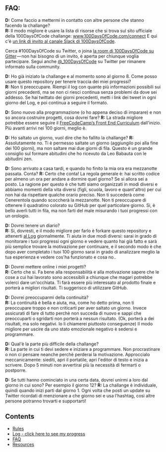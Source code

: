 ## FAQ:
  **D:** Come faccio a mettermi in contatto con altre persone che stanno facendo la challange?  
  **R:** Il modo migliore è usare la lista di risorse che si trova sul sito ufficiale della 100DaysOfCode challange:
  www.100DaysOfCode.com/connect 
  E qui c'è [un link di invito al canale Slack di 100DaysOfCode](https://join.slack.com/t/100xcode/shared_invite/enQtNTk0MzA1MDcyMDMzLTZhMDdlZDZhYTExYTM1ZTY1NWIxZjVhZjEwYjdhMjQ3YzE4MGMyYjMxMWMwMTY0YTJlYWU4ZGM5NDYyMmNjOGE).
  
  Cerca #100DaysOfCode su Twitter, o joina [la room di 100DaysOfCode su Gitter](https://gitter.im/Kallaway/100DaysOfCode) — non hai bisogno di un invito, è aperta per chiunque voglia partecipare. Segui anche [@_100DaysOfCode](https://twitter.com/_100DaysOfCode) su Twitter per rimanere informato sulla community.

  **D:** Ho già iniziato la challange e al momento sono al giorno 8. Come posso usare questo repository per tenere traccia dei miei progressi?  
  **R:** Non ti preoccupare. Riempi il log con quante più informazioni possibili sui giorni precedenti, ma se non ci riesci continua senza problemi da dove sei addesso. Se hai twittato dei giorni precedenti, metti i link dei tweet in ogni giorno del Log, e poi continua a seguire il formato.  

  **D:** Sono nuovo alla programmazione (o ho appena deciso di imparare) e non so ancora costruire progetti, cosa dovrei fare?
  **R:** La strada migliore potrebbe essere seguire il [FreeCodeCamp’s Front End Curriculum](https://www.freecodecamp.com/) dall'inizio. Più avanti arrivi nei 100 giorni, meglio è. 

  **D:** Ho saltato un giorno, vuol dire che ho fallito la challange?
  **R:** Assolutamente no. Ti è permesso saltate un giorno (aggiungilo poi alla fine dei 100 giorni), ma non saltare mai due giorni di fila. Questo è un grande consiglio sul formare abitudini che ho ricevuto da Leo Babauta con le abitudini zen.

  **D:** Sono arrivato a casa tardi, e quando ho finito la mia ora era mezzanotte passata. Conta?
  **R:** Certo che conta! La regola generale è: hai scritto codice per almeno un ora per andare a dormire quel giorno? Se si allora sei a posto.
  La ragione per questo è che tutti siamo organizzati in modi diversi e abbiamo momenti della vita diversi (figli, scuola, lavoro e quant'altro) per cui non hai da rispettare qualche orario preciso. Non ti succederà come Cenerentola quando scoccherà la mezzanotte.
  Non ti preoccupare di ottenere il quadratino colorato su GitHub per quel particolare giorno. Si, è bello averli tutti in fila, ma non farti del male misurando i tuoi progressi con un orologio.

  **D:** Dovrei tenere un diario?  
  **R:** Si, dovresti, e il modo migliore per farlo è forkare questo repository e attenerti [al Log](log.md) giornalmente. Ti aiuta in due modi diversi: sarai in grado di monitorare i tuoi progressi ogni giorno e vedere quanto hai già fatto e sarà più semplice trovare la motivazione per continuare, e il secondo modo è che dopo aver completato i tuoi 100 giorno sarai in grado di analizzare meglio la tua esperienza e vedere cos'ha funzionato e cosa no..

  **D:** Dovrei mettere online i miei progetti?  
  **R:** Certo che si. Fa bene alla responsabilità e alla motivazione sapere che le cose a cui hai lavorato sono accessibili a chiunque che magari potrebbe volerci dare un'occhiata. Ti farà essere più interessato al prodotto finale e porterà a migliori risultati. Ti suggerisco di utilizzare GitHub.

  **D:** Dovrei preoccuparmi della continuità?  
  **R:** La continuità è bella e aiuta, ma, come ho detto prima, non ti preoccupare troppo e non criticarti per aver saltato un giorno. Invece assicurati di fare di tutto perchè non succeda di nuovo e sappi che preoccuparti o sgridarti non porterà a nessun risultato. (Ok, porterà a dei risultati, ma solo negativi. Io li chiamerei piuttosto conseguenze) Il modo migliore per uscire da uno stato emozionale negativo è sedersi e programmare.

  **D:** Qual'è la parte più difficile della challange?  
  **R:** La parte in cui ti devi sedere e iniziare a programmare. Non procrastinare o non ci pensare neanche perchè perderai la motivazione. Approccialo meccanicamente: siediti, apri il portatile, apri l'editor di testo e inizia a scrivere. Dopo 5 minuti non avvertirai più la necessità di fermarti o postporre.

  **D:** Se tutti hanno cominciato in una certa data, dovrei unirmi a loro dal giorno in cui sono? Per esempio il giorno 12?
  **R:** La challange è individuale, quindi quando inizi parti dal giorno 1. Ogni volta che posti un update su Twitter ricordati di menzionare a che giorno sei e usa l'hashtag, così altre persone potranno trovarti e supportarti!

## Contents
* [Rules](rules.md)
* [Log - click here to see my progress](log.md)
* [FAQ](FAQ.md)
* [Resources](resources.md)
